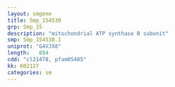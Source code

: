```yaml
---
layout: smgene
title: Smp_154530
grp: Smp_15
description: "mitochondrial ATP synthase B subunit"
smp: Smp_154530.1
uniprot: "G4VJX8"
length:   894
cdd: "cl21478, pfam05405"
kk: K02127
categories: sm
---
```

